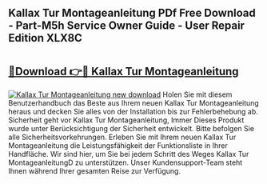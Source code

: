 ## Kallax Tur Montageanleitung PDf Free Download - Part-M5h Service Owner Guide - User Repair Edition XLX8C

# <h2><a href="http://df6sdj.blite.top/?on=Kallax+Tur+Montageanleitung">🔗Download 👉🔴 Kallax Tur Montageanleitung</a></h2>

[![Kallax Tur Montageanleitung new download](https://i.imgur.com/lujVjoI.png)](http://df6sdj.blite.top/?on=Kallax+Tur+Montageanleitung)
Holen Sie mit diesem Benutzerhandbuch das Beste aus Ihrem neuen Kallax Tur Montageanleitung heraus und decken Sie alles von der Installation bis zur Fehlerbehebung ab. Sicherheit geht vor Kallax Tur Montageanleitung, Immer Dieses Produkt wurde unter Berücksichtigung der Sicherheit entwickelt. Bitte befolgen Sie alle Sicherheitsvorkehrungen. Erleben Sie mit Ihrem neuen Kallax Tur Montageanleitung die Leistungsfähigkeit der Funktionsliste in Ihrer Handfläche. Wir sind hier, um Sie bei jedem Schritt des Weges Kallax Tur MontageanleitungD zu unterstützen. Unser Kundensupport-Team steht Ihnen während Ihrer gesamten Reise zur Verfügung.
